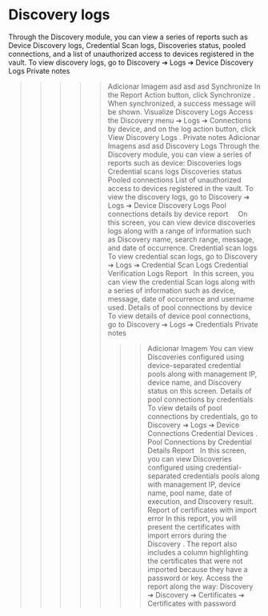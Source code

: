 # Discovery logs 

Through the Discovery module, you can view a series of reports such as Device Discovery logs, Credential Scan logs, Discoveries status, pooled connections, and a list of unauthorized access to devices registered in the vault.
To view discovery logs, go to 
Discovery ➔ Logs ➔ Device Discovery Logs
Private notes
>>>>> Adicionar Imagem asd asd asd
Synchronize
In the 
Report Action button,
 click 
Synchronize
.
When synchronized, a success message will be shown.
Visualize Discovery Logs
Access the Discovery menu ➔ Logs ➔ Connections by device, and on the log action button, click 
View Discovery Logs
.
Private notes
>>>>>Adicionar Imagens asd asd
Discovery Logs
Through the Discovery module, you can view a series of reports such as device:
Discoveries logs
Credential scans logs
Discoveries status
Pooled connections
List of unauthorized access to devices registered in the vault.
To view the discovery logs, go to 
Discovery ➔ Logs ➔ Device Discovery Logs
Pool connections details by device report
 
 
On this screen, you can view device discoveries logs along with a range of information such as Discovery name, search range, message, and date of occurrence.
Credential scan logs
To view credential scan logs, go to 
Discovery ➔ Logs ➔ Credential Scan Logs
Credential Verification Logs Report
 
In this screen, you can view the credential Scan logs along with a series of information such as device, message, date of occurrence and username used.
Details of pool connections by device
To view details of device pool connections, go to 
Discovery ➔ Logs ➔ Credentials
Private notes
>>>>>>> Adicionar Imagem
You can view Discoveries configured using device-separated credential pools along with management IP, device name, and Discovery status on this screen.
Details of pool connections by credentials
To view details of pool connections by credentials, go to 
Discovery ➔ Logs ➔ Device Connections Credential Devices
.
Pool Connections by Credential Details Report
 
In this screen, you can view Discoveries configured using credential-separated credentials pools along with management IP, device name, pool name, date of execution, and Discovery result.
Report of certificates with import error
In this report, you will present the certificates with import errors during the 
Discovery
. The report also includes a column highlighting the certificates that were not imported because they have a password or key.
Access the report along the way: 
Discovery ➔ Discovery ➔ Certificates ➔ Certificates with password